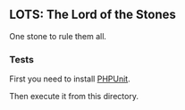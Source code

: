 LOTS: The Lord of the Stones
----------------------------

One stone to rule them all.

### Tests

First you need to install [PHPUnit](https://phpunit.de/manual/current/en/installation.html).

Then execute it from this directory.
